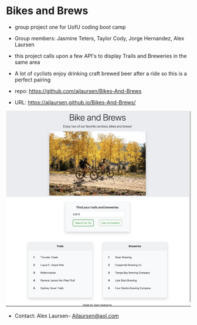 # Bikes and Brews

* group project one for UofU coding boot camp

* Group members: Jasmine Teters, Taylor Cody, Jorge Hernandez, Alex Laursen

* this project calls upon a few API's to display Trails and Breweries in the same area

* A lot of cyclists enjoy drinking craft brewed beer after a ride so this is a perfect pairing

* repo: https://github.com/ajlaursen/Bikes-And-Brews

* URL: https://ajlaursen.github.io/Bikes-And-Brews/


![screenshot](assets/IMG/app-screenshot.png)

* Contact: Alex Laursen- Ajlaursen@aol.com
